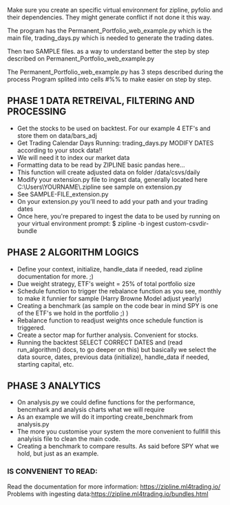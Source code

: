 
Make sure you create an specific virtual environment for zipline, pyfolio and their dependencies. They might generate conflict if not done it this way.

The program has the Permanent_Portfolio_web_example.py which is the main file, trading_days.py which is needed to generate the trading dates.

Then two SAMPLE files. as a way to understand better the step by step described on Permanent_Portfolio_web_example.py

The Permanent_Portfolio_web_example.py has 3 steps described during the process
Program splited into cells #%% to make easier on step by step.

##  PHASE 1 DATA RETREIVAL, FILTERING AND PROCESSING 

-  Get the stocks to be used on backtest. For our example 4 ETF's and store them on data/bars_adj
-  Get Trading Calendar Days Running: trading_days.py MODIFY DATES according to your stock data!!
-  We will need it to index our market data
-  Formatting data to be read by ZIPLINE basic pandas here...
-  This function will create adjusted data on folder /data/csvs/daily
-  Modify your extension.py file to ingest data, generally located here C:\Users\YOURNAME\\.zipline see sample on extension.py
-  See SAMPLE-FILE_extension.py 
-  On your extension.py you'll need to add your path and your trading dates
-  Once here, you're prepared to ingest the data to be used by running on your virtual environment prompt: $ zipline -b ingest custom-csvdir-bundle


## PHASE 2 ALGORITHM LOGICS 

- Define your context, initialize, handle_data if needed, read zipline documentation for more. ;)
- Due weight strategy, ETF's weight = 25% of total portfolio size
- Schedule function to trigger the rebalance function as you see, monthly to make it funnier for sample (Harry Browne Model adjust yearly)
- Creating a benchmark (as sample on the code bear in mind SPY is one of the ETF's we hold in the portfolio ;) ) 
- Rebalance function to readjust weights once schedule function is triggered.
- Create a sector map for further analysis. Convenient for stocks.
- Running the backtest SELECT CORRECT DATES and (read run_algorithm() docs, to go deeper on this) but basically we select the data source, dates, previous data (initialize), handle_data if needed, starting capital, etc. 



## PHASE 3 ANALYTICS 

- On analysis.py we could define functions for the performance, bencmhark and analysis charts what we will require
- As an example we will do it importing create_benchmark from analysis.py
- The more you customise your system the more convenient to fullfill this analyisis file to clean the main code. 
- Creating a benchmark to compare results. As said before SPY what we hold, but just as an example.


### IS CONVENIENT TO READ:

Read the documentation for more information: https://zipline.ml4trading.io/
Problems with ingesting data:https://zipline.ml4trading.io/bundles.html
